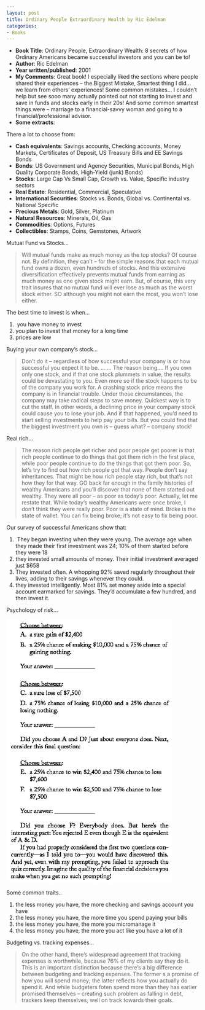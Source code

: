 ```yaml
---
layout: post
title: Ordinary People Extraordinary Wealth by Ric Edelman
categories:
- Books
---
```


- **Book Title**: Ordinary People, Extraordinary Wealth: 8 secrets of how Ordinary Americans became successful investors and you can be to!
- **Author**: Ric Edelman
- **Year written/published**: 2001
- **My Comments**: Great book! I especially liked the sections where people shared their experiences – the Biggest Mistake, Smartest thing I did… we learn from others’ experiences! Some common mistakes… I couldn’t help but see sooo many actually pointed out not starting to invest and save in funds and stocks early in their 20s! And some common smartest things were – marriage to a financial-savvy woman and going to a financial/professional advisor.
- **Some extracts**:

There a lot to choose from:

- **Cash equivalents**: Savings accounts, Checking accounts, Money Markets, Certificates of Deposit, US Treasury Bills and EE Savings Bonds
- **Bonds**: US Government and Agency Securities, Municipal Bonds, High Quality Corporate Bonds, High-Yield (junk) Bonds)
- **Stocks**: Large Cap Vs Small Cap, Growth vs. Value, Specific industry sectors
- **Real Estate**: Residential, Commercial, Speculative
- **International Securities**: Stocks vs. Bonds, Global vs. Continental vs. National Specific
- **Precious Metals**: Gold, Silver, Platinum
- **Natural Resources**: Minerals, Oil, Gas
- **Commodities**: Options, Futures
- **Collectibles**: Stamps, Coins, Gemstones, Artwork

Mutual Fund vs Stocks…

> Will mutual funds make as much money as the top stocks? Of course not. By definition, they can’t – for the simple reasons that each mutual fund owns a dozen, even hundreds of stocks. And this extensive diversification effectively prevents mutual funds from earning as much money as one given stock might earn. But, of course, this very trait insures that no mutual fund will ever lose as much as the worst stock either. SO although you might not earn the most, you won’t lose either.

The best time to invest is when…

1.  you have money to invest
2. you plan to invest that money for a long time
3. prices are low

Buying your own company’s stock…

> Don’t do it – regardless of how successful your company is or how successful you expect it to be. … … The reason being…. If you own only one stock, and if that one stock plummets in value, the results could be devastating to you. Even more so if the stock happens to be of the company you work for. A crashing stock price means the company is in financial trouble. Under those circumstances, the company may take radical steps to save money. Quickest way is to cut the staff. In other words, a declining price in your company stock could cause you to lose your job. And if that happened, you’d need to start selling investments to help pay your bills. But you could find that the biggest investment you own is – guess what? – company stock!

Real rich…

> The reason rich people get richer and poor people get poorer is that rich people continue to do things that got them rich in the first place, while poor people continue to do the things that got them poor. So, let’s try to find out how rich people got that way. People don’t say inheritances. That might be how rich people stay rich, but that’s not how they for that way. GO back far enough in the family histories of wealthy Americans and you’ll discover that none of them started out wealthy. They were all poor – as poor as today’s poor. Actually, let me restate that. While today’s wealthy Americans were once broke, I don’t think they were really poor. Poor is a state of mind. Broke is the state of wallet. You can fix being broke; it’s not easy to fix being poor.

Our survey of successful Americans show that:

1.  They began investing when they were young. The average age when they made their first investment was 24; 10% of them started before they were 18
2. they invested small amounts of money. Their initial investment averaged just $658
3. They invested often. A whopping 92% saved regularly throughout their lives, adding to their savings whenever they could.
4. they invested intelligently. Most 81% set money aside into a special account earmarked for savings. They’d accumulate a few hundred, and then invest it.

Psychology of risk…

![](/img/weal256798547894789.jpg)

Some common traits..

1. the less money you have, the more checking and savings account you have
2. the less money you have, the more time you spend paying your bills
3. the less money you have, the more you micromanage it
4. the less money you have, the more you act like you have a lot of it

Budgeting vs. tracking expenses…

> On the other hand, there’s widespread agreement that tracking expenses is worthwhile, because 76% of my clients say they do it. This is an important distinction because there’s a big difference between budgeting and tracking expenses. The former s a promise of how you will spend money; the latter reflects how you actually do spend it. And while budgeters foten spend more than they has earlier promised themselves – creating such problem as falling in debt, trackers keep themselves, well on track towards their goals.

